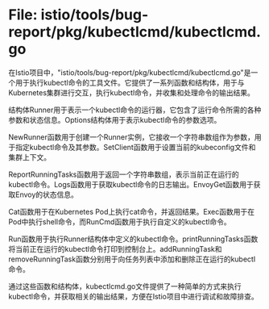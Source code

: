 # File: istio/tools/bug-report/pkg/kubectlcmd/kubectlcmd.go

在Istio项目中，"istio/tools/bug-report/pkg/kubectlcmd/kubectlcmd.go"是一个用于执行kubectl命令的工具文件。它提供了一系列函数和结构体，用于与Kubernetes集群进行交互，执行kubectl命令，并收集和处理命令的输出结果。

结构体Runner用于表示一个kubectl命令的运行器，它包含了运行命令所需的各种参数和状态信息。Options结构体用于表示kubectl命令的参数选项。

NewRunner函数用于创建一个Runner实例，它接收一个字符串数组作为参数，用于指定kubectl命令及其参数。SetClient函数用于设置当前的kubeconfig文件和集群上下文。

ReportRunningTasks函数用于返回一个字符串数组，表示当前正在运行的kubectl命令。Logs函数用于获取kubectl命令的日志输出。EnvoyGet函数用于获取Envoy的状态信息。

Cat函数用于在Kubernetes Pod上执行cat命令，并返回结果。Exec函数用于在Pod中执行shell命令，而RunCmd函数用于执行自定义的kubectl命令。

Run函数用于执行Runner结构体中定义的kubectl命令。printRunningTasks函数将当前正在运行的kubectl命令打印到控制台上。addRunningTask和removeRunningTask函数分别用于向任务列表中添加和删除正在运行的kubectl命令。

通过这些函数和结构体，kubectlcmd.go文件提供了一种简单的方式来执行kubectl命令，并获取相关的输出结果，方便在Istio项目中进行调试和故障排查。

